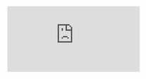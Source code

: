 
![Animated Nature](https://github.com/DJ-JR30/Rogue-Development/blob/main/Themes/Animated%20Nature/README.md)
